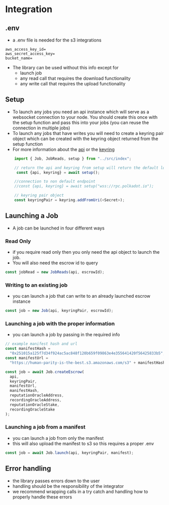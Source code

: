 # Integration

## .env

- a .env file is needed for the s3 integrations

```
aws_access_key_id=
aws_secret_access_key=
bucket_name=
```

- The library can be used without this info except for
  - launch job
  - any read call that requires the download functionality
  - any write call that requires the upload functionality

## Setup

- To launch any jobs you need an api instance which will serve as a websocket connection to your node. You should create this once with the setup function and pass this into your jobs (you can reuse the connection in multiple jobs)
- To launch any jobs that have writes you will need to create a keyring pair object which can be created with the keyring object returned from the setup function
- For more information about the [api](https://polkadot.js.org/docs/api) or the [keyring](https://polkadot.js.org/docs/keyring)

```javascript
	import { Job, JobReads, setup } from "../src/index";

	// return the api and keyring from setup will return the default local host connection to api
	 const {api, keyring} = await setup();

	//connection to non default endpoint
    //const {api, keyring} = await setup("wss://rpc.polkadot.io");

	// keyring pair object
	const keyringPair = keyring.addFromUri(<Secret>);

```

## Launching a Job

- A job can be launched in four different ways

### Read Only

- if you require read only then you only need the api object to launch the job.
- You will also need the escrow id to query

```javascript
const jobRead = new JobReads(api, escrowId);
```

### Writing to an existing job

- you can launch a job that can write to an already launched escrow instance

```javascript
const job = new Job(api, keyringPair, escrowId);
```

### Launching a job with the proper information

- you can launch a job by passing in the required info

```javascript
// example manifest hash and url
const manifestHash =
  "0x251015a125f7d34f924ac5ac848f120b659f09863e4e355641420f56425833b5";
const manifestUrl =
  "https://human-parity-is-the-best.s3.amazonaws.com/s3" + manifestHash;

const job = await Job.createEscrow(
  api,
  keyringPair,
  manifestUrl,
  manifestHash,
  reputationOracleAddress,
  recordingOracleAddress,
  reputationOracleStake,
  recordingOracleStake
);
```

### Launching a job from a manifest

- you can launch a job from only the manifest
- this will also upload the manifest to s3 so this requires a proper .env

```javascript
const job = await Job.launch(api, keyringPair, manifest);
```

## Error handling

- the library passes errors down to the user
- handling should be the responsibility of the integrator
- we recommend wrapping calls in a try catch and handling how to properly handle these errors
